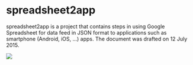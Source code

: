 # spreadsheet2app
spreadsheet2app is a project that contains steps in using Google Spreadsheet for data feed in JSON format to applications such as smartphone (Android, iOS, ...) apps. The document was drafted on 12 July 2015.

<img src="https://www.google.com/images/nav_logo225.png" />
